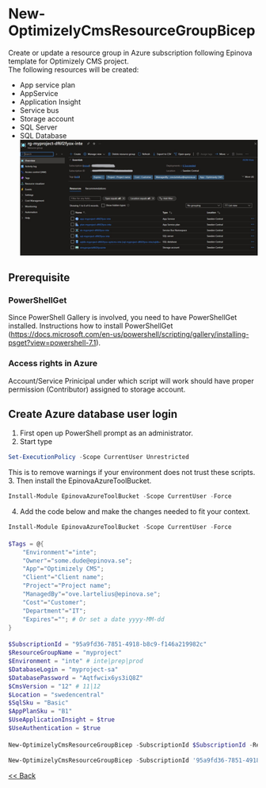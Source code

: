 # New-OptimizelyCmsResourceGroupBicep
Create or update a resource group in Azure subscription following Epinova template for Optimizely CMS project.  
The following resources will be created:  
* App service plan
* AppService
* Application Insight
* Service bus
* Storage account
* SQL Server
* SQL Database
![CreatedResources](CreatedResources.jpg)

## Prerequisite
### PowerShellGet
Since PowerShell Gallery is involved, you need to have PowerShellGet installed. Instructions how to install PowerShellGet (https://docs.microsoft.com/en-us/powershell/scripting/gallery/installing-psget?view=powershell-7.1).
### Access rights in Azure
Account/Service Prinicipal under which script will work should have proper permission (Contributor) assigned to storage account.

## Create Azure database user login
1.	First open up PowerShell prompt as an administrator.
2.	Start type 
```powershell
Set-ExecutionPolicy -Scope CurrentUser Unrestricted
```
This is to remove warnings if your environment does not trust these scripts.  
3.	Then install the EpinovaAzureToolBucket. 
```powershell
Install-Module EpinovaAzureToolBucket -Scope CurrentUser -Force
```  
4.	Add the code below and make the changes needed to fit your context.
```powershell
Install-Module EpinovaAzureToolBucket -Scope CurrentUser -Force

$Tags = @{
    "Environment"="inte";
    "Owner"="some.dude@epinova.se";
    "App"="Optimizely CMS";
    "Client"="Client name";
    "Project"="Project name";
    "ManagedBy"="ove.lartelius@epinova.se";
    "Cost"="Customer";
    "Department"="IT";
    "Expires"=""; # Or set a date yyyy-MM-dd
}

$SubscriptionId = "95a9fd36-7851-4918-b8c9-f146a219982c"
$ResourceGroupName = "myproject"
$Environment = "inte" # inte|prep|prod
$DatabaseLogin = "myproject-sa"
$DatabasePassword = "Aqtfwcix6ys3iQ8Z"
$CmsVersion = "12" # 11|12
$Location = "swedencentral"
$SqlSku = "Basic"
$AppPlanSku = "B1"
$UseApplicationInsight = $true
$UseAuthentication = $true

New-OptimizelyCmsResourceGroupBicep -SubscriptionId $SubscriptionId -ResourceGroupName $ResourceGroupName -Environment $Environment -DatabaseLogin $DatabaseLogin -DatabasePassword $DatabasePassword -Tags $Tags -CmsVersion $CmsVersion -Location $Location -UseApplicationInsight $UseApplicationInsight -SqlSku $SqlSku -AppPlanSku $AppPlanSku -UseDeviceAuthentication $UseAuthentication
```

```powershell
New-OptimizelyCmsResourceGroupBicep -SubscriptionId '95a9fd36-7851-4918-b8c9-f146a219982c' -ResourceGroupName 'mycoolwebsite' -Environment "inte" -DatabaseLogin "databasedbuser" -DatabasePassword 'KXIN_rhxh3holt_s8it' -CmsVersion "12" -Tags @{ "Environment"="dev";"Owner"="ove.lartelius@epinova.se";"App"="Optimizely";"Client"="Client name";"Project"="Project name";"ManagedBy"="Ove Lartelius";"Cost"="Internal";"Department"="IT";"Expires"="";  } -Location = "westeurope" -UseApplicationInsight $true -UseAuthentication $true
```




[<< Back](/README.md)